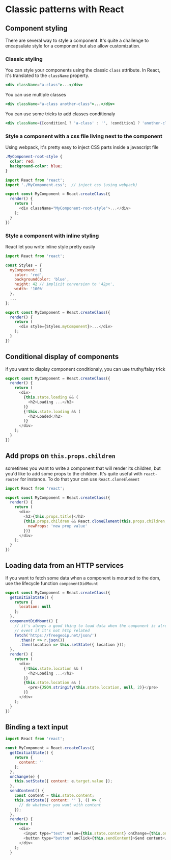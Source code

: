 # Classic patterns with React

## Component styling

There are several way to style a component. It's quite a challenge to encapsulate style for a component but also allow customization.

### Classic styling

You can style your components using the classic `class` attribute. In React, it's translated to the `className` property.

```jsx
<div className="a-class">...</div>
```

You can use multiple classes

```jsx
<div className="a-class another-class">...</div>
```

You can use some tricks to add classes conditionaly

```jsx
<div className={[condition1 ? 'a-class' : '', !condition1 ? 'another-class' : ''].join(' ')}>...</div>
```

### Style a component with a css file living next to the component

Using webpack, it's pretty easy to inject CSS parts inside a javascript file

```css
.MyComponent-root-style {
  color: red;
  background-color: blue;
}
```

```javascript
import React from 'react';
import './MyComponent.css';  // inject css (using webpack)

export const MyComponent = React.createClass({
  render() {
    return (
      <div className="MyComponent-root-style">...</div>
    );
  }
})
```

### Style a component with inline styling

React let you write inline style pretty easily

```javascript
import React from 'react';

const Styles = {
  myComponent: {
    color: 'red',
    backgroundColor: 'blue',
    height: 42 // implicit conversion to '42px',
    width: '100%'
  },
  ...
};

export const MyComponent = React.createClass({
  render() {
    return (
      <div style={Styles.myComponent}>...</div>
    );
  }
})
```

## Conditional display of components

if you want to display component conditionaly, you can use truthy/falsy trick

```javascript
export const MyComponent = React.createClass({
  render() {
    return (
      <div>
        {this.state.loading && (
          <h2>Loading ...</h2>
        )}
        {!this.state.loading && (
          <h2>Loaded</h2>
        )}
      </div>
    );
  }
})
```

## Add props on `this.props.children`

sometimes you want to write a component that will render its children, but you'd like to add some props to the children.
It's quite useful with `react-router` for instance. To do that your can use `React.cloneElement`

```javascript
import React from 'react';

export const MyComponent = React.createClass({
  render() {
    return (
      <div>
        <h2>{this.props.title}</h2>
        {this.props.children && React.cloneElement(this.props.children, {
          newProps: 'new prop value'
        })}
      </div>
    );
  }
})
```

## Loading data from an HTTP services

If you want to fetch some data when a component is mounted to the dom, use the lifecycle function `componentDidMount`

```javascript
export const MyComponent = React.createClass({
  getInitialState() {
    return {
      location: null
    };
  },
  componentDidMount() {
    // it's always a good thing to load data when the component is already monted into the DOM
    // event if it's not http related
    fetch('https://freegeoip.net/json/')
      .then(r => r.json())
      .then(location => this.setState({ location }));
  },
  render() {
    return (
      <div>
        {!this.state.location && (
          <h2>Loading ...</h2>
        )}
        {this.state.location && (
          <pre>{JSON.stringify(this.state.location, null, 2)}</pre>
        )}
      </div>
    );
  }
})
```

## Binding a text input

```javascript
import React from 'react';

const MyComponent = React.createClass({
  getInitialState() {
    return {
      content: ''
    };
  },
  onChange(e) {
    this.setState({ content: e.target.value });
  },
  sendContent() {
    const content = this.state.content;
    this.setState({ content: '' }, () => {
      // do whatever you want with content
    });
  },
  render() {
    return (
      <div>
        <input type="text" value={this.state.content} onChange={this.onChange} />
        <button type="button" onClick={this.sendContent}>Send content</button>
      </div>
    );
  }
```
